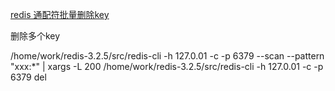 [redis 通配符批量删除key](https://www.jianshu.com/p/4c35312ef439)





删除多个key



/home/work/redis-3.2.5/src/redis-cli -h 127.0.01 -c -p 6379 --scan --pattern "xxx:*" | xargs -L 200 /home/work/redis-3.2.5/src/redis-cli  -h  127.0.01 -c -p 6379  del